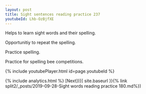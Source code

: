```yaml
---
layout: post
title: Sight sentences reading practice 237
youtubeId: Lhb-OzBjfXE
---
```

 
 
Helps to learn sight words and their spelling.

Opportunitiy to repeat the spelling. 

Practice spelling. 
 
Practice for spelling bee competitions. 
 
{% include youtubePlayer.html id=page.youtubeId %}
 
 
{% include analytics.html %} 
[Next]({{ site.baseurl }}{% link  split2/_posts/2019-09-28-Sight words reading practice 180.md%})
 
